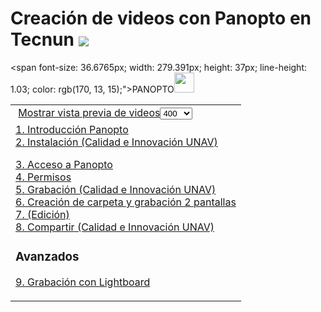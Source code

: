 # Creación de videos con Panopto en Tecnun <img style="vertical-align: middle; width=172px" src="https://www.nicolasserrano.com/CS/HTML/Tecnun_logo.png">

<script type="text/javascript" src="https://www.nicolasserrano.com/tools/libraries/setIframesForPanopto.js"></script>
<link rel="stylesheet" type="text/css" href="https://www.nicolasserrano.com/tools/libraries/material.css" />

<span font-size: 36.6765px; width: 279.391px; height: 37px; line-height: 1.03; color: rgb(170, 13, 15);">PANOPTO</span><img id="5e68b12275ef8e0fc17b4167" alt="" data-title="" data-genially-id="5e689ce945d9ae0fc61263d4" data-disable-titles="0" class="genially-view-image " src="https://s3.eu-west-1.amazonaws.com/genial.ly/5c618bb6850ce21affa93343/a6313bec-cf9b-441c-b7e2-3545d1e9c6be.png" style="width: 32px; height: 32px; opacity: 1;"></img>

<table>
<tr>
<td>
 <a onclick="setVideoIcons(this)" href="javascript:void(0);">Mostrar vista previa de videos</a><select id="iframeSize" name="ifsize" size="1">
<option value="100">100</option>
<option value="200">200</option>
<option value="400" selected="selected">400</option>
<option value="600">600</option>
<option value="720">720</option>
<option value="800">800</option>
<option value="1080">1080</option>
</select>
</td>
</tr>

<tr>

<td>
  <a href="https://unav.cloud.panopto.eu/Panopto/Pages/Viewer.aspx?id=f8246d24-f64e-4bd2-8cc5-ab7c009cef97">1. Introducción Panopto</a><BR>
<a href="https://unav.cloud.panopto.eu/Panopto/Pages/Viewer.aspx?id=3cbaf61b-810f-4a0a-a070-ab7b00b767dc">2. Instalación (Calidad e Innovación UNAV)</a><BR>

<a href="https://unav.cloud.panopto.eu/Panopto/Pages/Viewer.aspx?id=54efa5bb-8a80-41b1-b9d2-ab7c00a74975">3. Acceso a Panopto</a><BR>
<a href="https://unav.cloud.panopto.eu/Panopto/Pages/Viewer.aspx?id=48d8b62c-c46a-441a-af82-ab7c00a85e96">4. Permisos</a><BR>
<a href="https://unav.cloud.panopto.eu/Panopto/Pages/Viewer.aspx?id=3c2c1072-7da0-4a62-99f0-ab7b00b767a5">5. Grabación  (Calidad e Innovación UNAV)</a><BR>
<a href="https://unav.cloud.panopto.eu/Panopto/Pages/Viewer.aspx?id=0acf667b-3d4b-4882-957b-ab7c00aa11ca">6. Creación de carpeta y grabación 2 pantallas</a><BR>
<a href="">7. (Edición)</a><BR>
<a href="https://unav.cloud.panopto.eu/Panopto/Pages/Viewer.aspx?id=ab5aedd7-b642-40c3-90d5-ab7b00b767fc">8. Compartir (Calidad e Innovación UNAV)</a><BR>  
### Avanzados
<a href="https://unav.cloud.panopto.eu/Panopto/Pages/Viewer.aspx?id=e0d525ef-a60a-4004-b878-ab7c009e11ef">9. Grabación con Lightboard</a><BR>
</td>
</tr>


